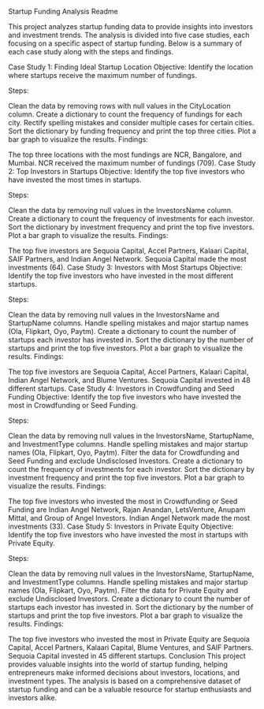Startup Funding Analysis Readme


This project analyzes startup funding data to provide insights into investors and investment trends. 
The analysis is divided into five case studies, each focusing on a specific aspect of startup funding.
Below is a summary of each case study along with the steps and findings.

Case Study 1: Finding Ideal Startup Location
Objective: Identify the location where startups receive the maximum number of fundings.

Steps:

Clean the data by removing rows with null values in the CityLocation column.
Create a dictionary to count the frequency of fundings for each city.
Rectify spelling mistakes and consider multiple cases for certain cities.
Sort the dictionary by funding frequency and print the top three cities.
Plot a bar graph to visualize the results.
Findings:

The top three locations with the most fundings are NCR, Bangalore, and Mumbai.
NCR received the maximum number of fundings (709).
Case Study 2: Top Investors in Startups
Objective: Identify the top five investors who have invested the most times in startups.

Steps:

Clean the data by removing null values in the InvestorsName column.
Create a dictionary to count the frequency of investments for each investor.
Sort the dictionary by investment frequency and print the top five investors.
Plot a bar graph to visualize the results.
Findings:

The top five investors are Sequoia Capital, Accel Partners, Kalaari Capital, SAIF Partners, and Indian Angel Network.
Sequoia Capital made the most investments (64).
Case Study 3: Investors with Most Startups
Objective: Identify the top five investors who have invested in the most different startups.

Steps:

Clean the data by removing null values in the InvestorsName and StartupName columns.
Handle spelling mistakes and major startup names (Ola, Flipkart, Oyo, Paytm).
Create a dictionary to count the number of startups each investor has invested in.
Sort the dictionary by the number of startups and print the top five investors.
Plot a bar graph to visualize the results.
Findings:

The top five investors are Sequoia Capital, Accel Partners, Kalaari Capital, Indian Angel Network, and Blume Ventures.
Sequoia Capital invested in 48 different startups.
Case Study 4: Investors in Crowdfunding and Seed Funding
Objective: Identify the top five investors who have invested the most in Crowdfunding or Seed Funding.

Steps:

Clean the data by removing null values in the InvestorsName, StartupName, and InvestmentType columns.
Handle spelling mistakes and major startup names (Ola, Flipkart, Oyo, Paytm).
Filter the data for Crowdfunding and Seed Funding and exclude Undisclosed Investors.
Create a dictionary to count the frequency of investments for each investor.
Sort the dictionary by investment frequency and print the top five investors.
Plot a bar graph to visualize the results.
Findings:

The top five investors who invested the most in Crowdfunding or Seed Funding are Indian Angel Network, Rajan Anandan, LetsVenture, Anupam Mittal, and Group of Angel Investors.
Indian Angel Network made the most investments (33).
Case Study 5: Investors in Private Equity
Objective: Identify the top five investors who have invested the most in startups with Private Equity.

Steps:

Clean the data by removing null values in the InvestorsName, StartupName, and InvestmentType columns.
Handle spelling mistakes and major startup names (Ola, Flipkart, Oyo, Paytm).
Filter the data for Private Equity and exclude Undisclosed Investors.
Create a dictionary to count the number of startups each investor has invested in.
Sort the dictionary by the number of startups and print the top five investors.
Plot a bar graph to visualize the results.
Findings:

The top five investors who invested the most in Private Equity are Sequoia Capital, Accel Partners, Kalaari Capital, Blume Ventures, and SAIF Partners.
Sequoia Capital invested in 45 different startups.
Conclusion
This project provides valuable insights into the world of startup funding, helping entrepreneurs make informed decisions about investors, locations, and investment types. The analysis is based on a comprehensive dataset of startup funding and can be a valuable resource for startup enthusiasts and investors alike.
